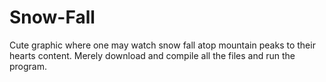 # Snow-Fall

Cute graphic where one may watch snow fall atop mountain peaks to their hearts content. Merely download and compile all the files and run the program.
